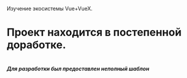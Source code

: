 Изучение экосистемы Vue+VueX.

<h1>Проект находится в постепенной доработке.<h1>
<h5>Для разработки был предоставлен неполный шаблон</h5>
